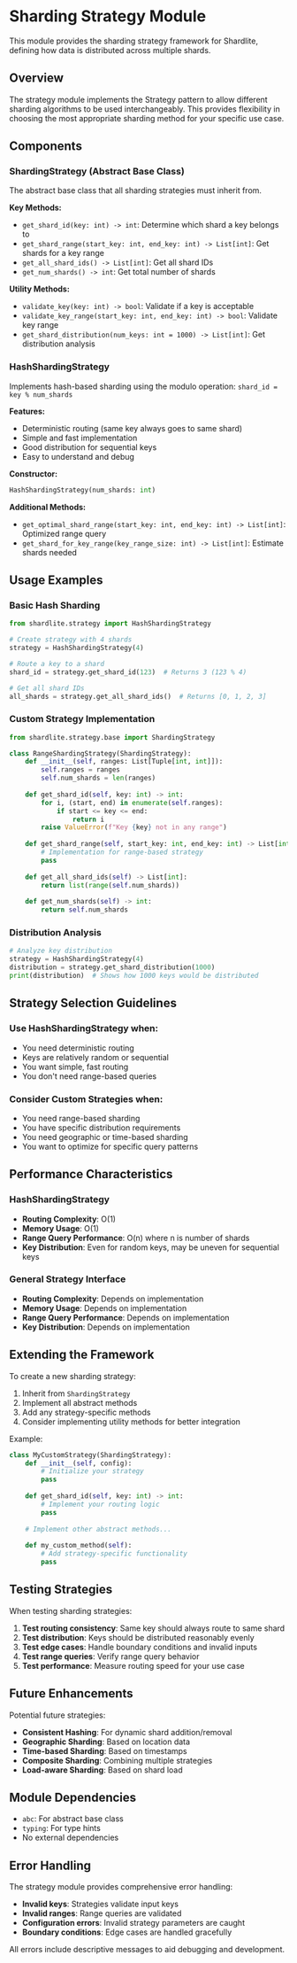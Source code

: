 # Sharding Strategy Module

This module provides the sharding strategy framework for Shardlite, defining how data is distributed across multiple shards.

## Overview

The strategy module implements the Strategy pattern to allow different sharding algorithms to be used interchangeably. This provides flexibility in choosing the most appropriate sharding method for your specific use case.

## Components

### ShardingStrategy (Abstract Base Class)

The abstract base class that all sharding strategies must inherit from.

**Key Methods:**
- `get_shard_id(key: int) -> int`: Determine which shard a key belongs to
- `get_shard_range(start_key: int, end_key: int) -> List[int]`: Get shards for a key range
- `get_all_shard_ids() -> List[int]`: Get all shard IDs
- `get_num_shards() -> int`: Get total number of shards

**Utility Methods:**
- `validate_key(key: int) -> bool`: Validate if a key is acceptable
- `validate_key_range(start_key: int, end_key: int) -> bool`: Validate key range
- `get_shard_distribution(num_keys: int = 1000) -> List[int]`: Get distribution analysis

### HashShardingStrategy

Implements hash-based sharding using the modulo operation: `shard_id = key % num_shards`

**Features:**
- Deterministic routing (same key always goes to same shard)
- Simple and fast implementation
- Good distribution for sequential keys
- Easy to understand and debug

**Constructor:**
```python
HashShardingStrategy(num_shards: int)
```

**Additional Methods:**
- `get_optimal_shard_range(start_key: int, end_key: int) -> List[int]`: Optimized range query
- `get_shard_for_key_range(key_range_size: int) -> List[int]`: Estimate shards needed

## Usage Examples

### Basic Hash Sharding

```python
from shardlite.strategy import HashShardingStrategy

# Create strategy with 4 shards
strategy = HashShardingStrategy(4)

# Route a key to a shard
shard_id = strategy.get_shard_id(123)  # Returns 3 (123 % 4)

# Get all shard IDs
all_shards = strategy.get_all_shard_ids()  # Returns [0, 1, 2, 3]
```

### Custom Strategy Implementation

```python
from shardlite.strategy.base import ShardingStrategy

class RangeShardingStrategy(ShardingStrategy):
    def __init__(self, ranges: List[Tuple[int, int]]):
        self.ranges = ranges
        self.num_shards = len(ranges)
    
    def get_shard_id(self, key: int) -> int:
        for i, (start, end) in enumerate(self.ranges):
            if start <= key <= end:
                return i
        raise ValueError(f"Key {key} not in any range")
    
    def get_shard_range(self, start_key: int, end_key: int) -> List[int]:
        # Implementation for range-based strategy
        pass
    
    def get_all_shard_ids(self) -> List[int]:
        return list(range(self.num_shards))
    
    def get_num_shards(self) -> int:
        return self.num_shards
```

### Distribution Analysis

```python
# Analyze key distribution
strategy = HashShardingStrategy(4)
distribution = strategy.get_shard_distribution(1000)
print(distribution)  # Shows how 1000 keys would be distributed
```

## Strategy Selection Guidelines

### Use HashShardingStrategy when:
- You need deterministic routing
- Keys are relatively random or sequential
- You want simple, fast routing
- You don't need range-based queries

### Consider Custom Strategies when:
- You need range-based sharding
- You have specific distribution requirements
- You need geographic or time-based sharding
- You want to optimize for specific query patterns

## Performance Characteristics

### HashShardingStrategy
- **Routing Complexity**: O(1)
- **Memory Usage**: O(1)
- **Range Query Performance**: O(n) where n is number of shards
- **Key Distribution**: Even for random keys, may be uneven for sequential keys

### General Strategy Interface
- **Routing Complexity**: Depends on implementation
- **Memory Usage**: Depends on implementation
- **Range Query Performance**: Depends on implementation
- **Key Distribution**: Depends on implementation

## Extending the Framework

To create a new sharding strategy:

1. Inherit from `ShardingStrategy`
2. Implement all abstract methods
3. Add any strategy-specific methods
4. Consider implementing utility methods for better integration

Example:
```python
class MyCustomStrategy(ShardingStrategy):
    def __init__(self, config):
        # Initialize your strategy
        pass
    
    def get_shard_id(self, key: int) -> int:
        # Implement your routing logic
        pass
    
    # Implement other abstract methods...
    
    def my_custom_method(self):
        # Add strategy-specific functionality
        pass
```

## Testing Strategies

When testing sharding strategies:

1. **Test routing consistency**: Same key should always route to same shard
2. **Test distribution**: Keys should be distributed reasonably evenly
3. **Test edge cases**: Handle boundary conditions and invalid inputs
4. **Test range queries**: Verify range query behavior
5. **Test performance**: Measure routing speed for your use case

## Future Enhancements

Potential future strategies:
- **Consistent Hashing**: For dynamic shard addition/removal
- **Geographic Sharding**: Based on location data
- **Time-based Sharding**: Based on timestamps
- **Composite Sharding**: Combining multiple strategies
- **Load-aware Sharding**: Based on shard load

## Module Dependencies

- `abc`: For abstract base class
- `typing`: For type hints
- No external dependencies

## Error Handling

The strategy module provides comprehensive error handling:

- **Invalid keys**: Strategies validate input keys
- **Invalid ranges**: Range queries are validated
- **Configuration errors**: Invalid strategy parameters are caught
- **Boundary conditions**: Edge cases are handled gracefully

All errors include descriptive messages to aid debugging and development. 